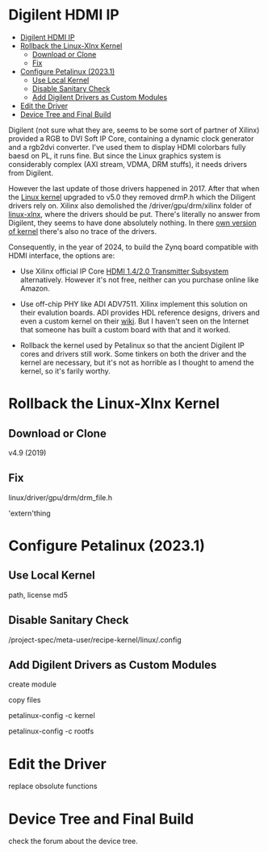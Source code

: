 # Digilent HDMI IP

- [Digilent HDMI IP](#digilent-hdmi-ip)
- [Rollback the Linux-Xlnx Kernel](#rollback-the-linux-xlnx-kernel)
  - [Download or Clone](#download-or-clone)
  - [Fix](#fix)
- [Configure Petalinux (2023.1)](#configure-petalinux-20231)
  - [Use Local Kernel](#use-local-kernel)
  - [Disable Sanitary Check](#disable-sanitary-check)
  - [Add Digilent Drivers as Custom Modules](#add-digilent-drivers-as-custom-modules)
- [Edit the Driver](#edit-the-driver)
- [Device Tree and Final Build](#device-tree-and-final-build)

Digilent (not sure what they are, seems to be some sort of partner of Xilinx) provided a RGB to DVI Soft IP Core, containing a dynamic clock generator and a rgb2dvi converter. I've used them to display HDMI colorbars fully baesd on PL, it runs fine. But since the Linux graphics system is considerably complex (AXI stream, VDMA, DRM stuffs), it needs drivers from Digilent.

However the last update of those drivers happened in 2017. After that when the [Linux kernel](https://www.kernel.org/) upgraded to v5.0 they removed drmP.h which the Diligent drivers rely on. Xilinx also demolished the /driver/gpu/drm/xilinx folder of [linux-xlnx](https://github.com/Xilinx/linux-xlnx), where the drivers should be put. There's literally no answer from Digilent, they seems to have done absolutely nothing. In there [own version of kernel](https://github.com/Digilent/linux-digilent) there's also no trace of the drivers.

Consequently, in the year of 2024, to build the Zynq board compatible with HDMI interface, the options are:

- Use Xilinx official IP Core [HDMI 1.4/2.0 Transmitter Subsystem](https://docs.amd.com/r/en-US/ug1449-multimedia/HDMI-Transmitter-Subsystem) alternatively. However it's not free, neither can you purchase online like Amazon.

- Use off-chip PHY like ADI ADV7511. Xilinx implement this solution on their evalution boards. ADI provides HDL reference designs, drivers and even a custom kernel on their [wiki](https://wiki.analog.com/resources/fpga/xilinx/kc705/adv7511#downloads). But I haven't seen on the Internet that someone has built a custom board with that and it worked.

- Rollback the kernel used by Petalinux so that the ancient Digilent IP cores and drivers still work. Some tinkers on both the driver and the kernel are necessary, but it's not as horrible as I thought to amend the kernel, so it's farily worthy.

# Rollback the Linux-Xlnx Kernel

## Download or Clone
v4.9 (2019)

## Fix
linux/driver/gpu/drm/drm_file.h

'extern'thing

# Configure Petalinux (2023.1)

## Use Local Kernel
path, license md5

## Disable Sanitary Check
/project-spec/meta-user/recipe-kernel/linux/.config

## Add Digilent Drivers as Custom Modules
create module

copy files

petalinux-config -c kernel

petalinux-config -c rootfs

# Edit the Driver
replace obsolute functions

# Device Tree and Final Build
check the forum about the device tree.